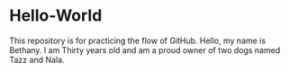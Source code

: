 # Hello-World
This repository is for practicing the flow of GitHub.
Hello, my name is Bethany. I am Thirty years old and am a proud owner of two dogs named Tazz and Nala.
